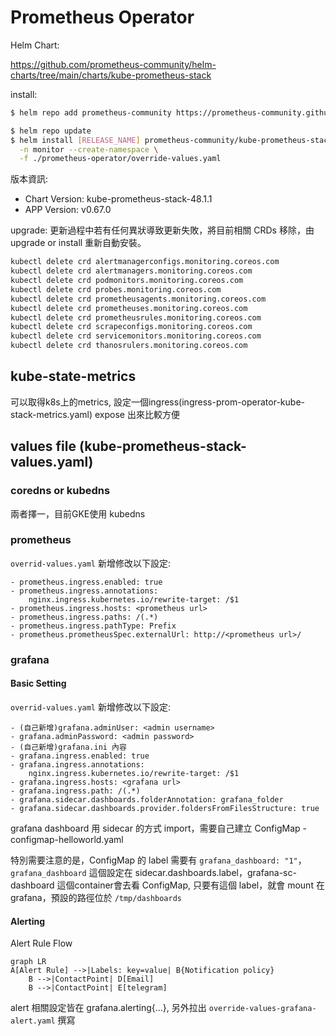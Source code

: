 # Prometheus Operator

Helm Chart: 

https://github.com/prometheus-community/helm-charts/tree/main/charts/kube-prometheus-stack

install:

```bash
$ helm repo add prometheus-community https://prometheus-community.github.io/helm-charts

$ helm repo update
$ helm install [RELEASE_NAME] prometheus-community/kube-prometheus-stack \
  -n monitor --create-namespace \
  -f ./prometheus-operator/override-values.yaml 
```

版本資訊:

- Chart Version: kube-prometheus-stack-48.1.1
- APP Version: v0.67.0

upgrade: 更新過程中若有任何異狀導致更新失敗，將目前相關 CRDs 移除，由 upgrade or install 重新自動安裝。

```bash
kubectl delete crd alertmanagerconfigs.monitoring.coreos.com
kubectl delete crd alertmanagers.monitoring.coreos.com
kubectl delete crd podmonitors.monitoring.coreos.com
kubectl delete crd probes.monitoring.coreos.com
kubectl delete crd prometheusagents.monitoring.coreos.com
kubectl delete crd prometheuses.monitoring.coreos.com
kubectl delete crd prometheusrules.monitoring.coreos.com
kubectl delete crd scrapeconfigs.monitoring.coreos.com
kubectl delete crd servicemonitors.monitoring.coreos.com
kubectl delete crd thanosrulers.monitoring.coreos.com
```

## kube-state-metrics

可以取得k8s上的metrics, 設定一個ingress(ingress-prom-operator-kube-stack-metrics.yaml) expose 出來比較方便

## values file (kube-prometheus-stack-values.yaml)

### coredns or kubedns

兩者擇一，目前GKE使用 kubedns

### prometheus

`overrid-values.yaml` 新增修改以下設定:

    - prometheus.ingress.enabled: true
    - prometheus.ingress.annotations: 
        nginx.ingress.kubernetes.io/rewrite-target: /$1
    - prometheus.ingress.hosts: <prometheus url>
    - prometheus.ingress.paths: /(.*)
    - prometheus.ingress.pathType: Prefix
    - prometheus.prometheusSpec.externalUrl: http://<prometheus url>/

### grafana

#### Basic Setting

`overrid-values.yaml` 新增修改以下設定:

    - (自己新增)grafana.adminUser: <admin username>
    - grafana.adminPassword: <admin password>
    - (自己新增)grafana.ini 內容
    - grafana.ingress.enabled: true
    - grafana.ingress.annotations:
        nginx.ingress.kubernetes.io/rewrite-target: /$1
    - grafana.ingress.hosts: <grafana url>
    - grafana.ingress.path: /(.*)
    - grafana.sidecar.dashboards.folderAnnotation: grafana_folder
    - grafana.sidecar.dashboards.provider.foldersFromFilesStructure: true

grafana dashboard 用 sidecar 的方式 import，需要自己建立 ConfigMap
    - configmap-helloworld.yaml

特別需要注意的是，ConfigMap 的 label 需要有 `grafana_dashboard: "1"`，`grafana_dashboard` 這個設定在 sidecar.dashboards.label，grafana-sc-dashboard 這個container會去看 ConfigMap, 只要有這個 label，就會 mount 在 grafana，預設的路徑位於 `/tmp/dashboards`

#### Alerting
Alert Rule Flow
```mermaid
graph LR
A[Alert Rule] -->|Labels: key=value| B{Notification policy}
    B -->|ContactPoint| D[Email]
    B -->|ContactPoint| E[telegram]
```

alert 相關設定皆在 grafana.alerting{...}, 另外拉出 `override-values-grafana-alert.yaml` 撰寫
